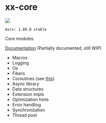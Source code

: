 # xx-core

![](https://github.com/davidzeng0/xx-core/actions/workflows/build.yml/badge.svg?event=push)

`msrv: 1.80.0 stable`

Core modules.

[Documentation](https://davidzeng0.github.io/xx-core) (Partially documented, still WIP)

- Macros
- Logging
- Os
- Fibers
- Coroutines (see [this](src/coroutines/README.md))
- Async library
- Data structures
- Extension impls
- Optimization hints
- Error handling
- Synchronization
- Thread pool